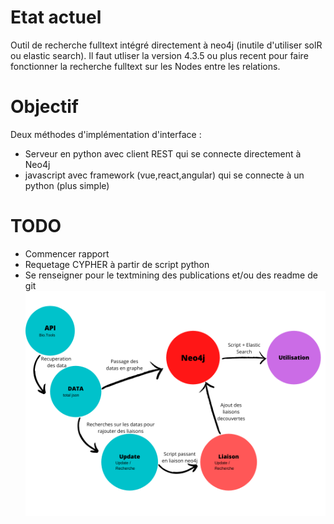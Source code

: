 # Etat actuel
Outil de recherche fulltext intégré directement à neo4j (inutile d'utiliser solR ou elastic search). Il faut utliser la version 4.3.5 ou plus recent pour faire fonctionner la recherche fulltext sur les Nodes entre les relations. 
# Objectif
Deux méthodes d'implémentation d'interface :
- Serveur en python avec client REST qui se connecte directement à Neo4j
- javascript avec framework (vue,react,angular) qui se connecte à un python (plus simple)
# TODO
- Commencer rapport
- Requetage CYPHER à partir de script python
- Se renseigner pour le textmining des publications et/ou des readme de git
![alt text](pictures/SchemaGlobalProjet.png)


